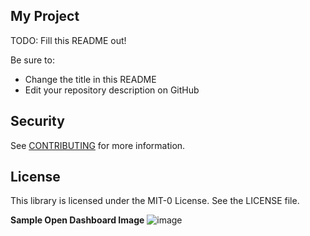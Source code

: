 ## My Project

TODO: Fill this README out!

Be sure to:

* Change the title in this README
* Edit your repository description on GitHub

## Security

See [CONTRIBUTING](CONTRIBUTING.md#security-issue-notifications) for more information.

## License

This library is licensed under the MIT-0 License. See the LICENSE file.

**Sample Open Dashboard Image**
![image](https://user-images.githubusercontent.com/95356283/185644862-c38aa62e-f7fe-4a6c-b928-234f3304223d.png)
